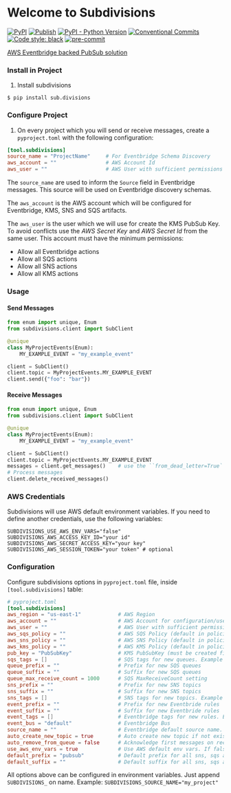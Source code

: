 # Welcome to Subdivisions

[![PyPI](https://img.shields.io/pypi/v/sub.divisions)](https://pypi.org/project/sub.divisions/)
[![Publish](https://github.com/chrismaille/subdivisions/workflows/publish/badge.svg)](https://github.com/chrismaille/subdivisions/actions)
[![PyPI - Python Version](https://img.shields.io/pypi/pyversions/subdivisions)](https://www.python.org)
[![Conventional Commits](https://img.shields.io/badge/Conventional%20Commits-1.0.0-yellow.svg)](https://conventionalcommits.org)
[![Code style: black](https://img.shields.io/badge/code%20style-black-000000.svg)](https://github.com/psf/black)
[![pre-commit](https://img.shields.io/badge/pre--commit-enabled-brightgreen?logo=pre-commit&logoColor=white)](https://github.com/pre-commit/pre-commit)

[AWS Eventbridge backed PubSub solution](https://www.youtube.com/watch?v=EYYdQB0mkEU)

### Install in Project

1. Install subdivisions

```shell
$ pip install sub.divisions
```

### Configure Project

1. On every project which you will send or receive messages, create a
    `pyproject.toml` with the following configuration:

```toml
[tool.subdivisions]
source_name = "ProjectName"     # For Eventbridge Schema Discovery
aws_account = ""                # AWS Account Id
aws_user = ""                   # AWS User with sufficient permissions
```

The `source_name` are used to inform the `Source` field in Eventbridge
messages. This source will be used on Eventbridge discovery schemas.

The `aws_account` is the AWS account which will be configured for
Eventbridge, KMS, SNS and SQS artifacts.

The `aws_user` is the user which we will use for create the KMS PubSub
Key. To avoid conflicts use the *AWS Secret Key* and *AWS Secret Id*
from the same user. This account must have the minimum permissions:

* Allow all Eventbridge actions
* Allow all SQS actions
* Allow all SNS actions
* Allow all KMS actions

### Usage
#### Send Messages
```python
from enum import unique, Enum
from subdivisions.client import SubClient

@unique
class MyProjectEvents(Enum):
    MY_EXAMPLE_EVENT = "my_example_event"

client = SubClient()
client.topic = MyProjectEvents.MY_EXAMPLE_EVENT
client.send({"foo": "bar"})
```

#### Receive Messages
```python
from enum import unique, Enum
from subdivisions.client import SubClient

@unique
class MyProjectEvents(Enum):
    MY_EXAMPLE_EVENT = "my_example_event"

client = SubClient()
client.topic = MyProjectEvents.MY_EXAMPLE_EVENT
messages = client.get_messages()    # use the ``from_dead_letter=True` to receive Dead Letter messages
# Process messages
client.delete_received_messages()
```
### AWS Credentials

Subdivisions will use AWS default environment variables. If you need to define another credentials, use the following variables:

```env
SUBDIVISIONS_USE_AWS_ENV_VARS="false"
SUBDIVISIONS_AWS_ACCESS_KEY_ID="your id"
SUBDIVISIONS_AWS_SECRET_ACCESS_KEY="your key"
SUBDIVISIONS_AWS_SESSION_TOKEN="your token" # optional
```

### Configuration

Configure subdivisions options in `pyproject.toml` file, inside `[tool.subdivisions]` table:

```toml
# pyproject.toml
[tool.subdivisions]
aws_region = "us-east-1"            # AWS Region
aws_account = ""                    # AWS Account for configuration/use
aws_user = ""                       # AWS User with sufficient permissions
aws_sqs_policy = ""                 # AWS SQS Policy (default in policies.py)
aws_sns_policy = ""                 # AWS SNS Policy (default in policies.py)
aws_kms_policy = ""                 # AWS KMS Policy (default in policies.py)
pub_key = "PubSubKey"               # KMS PubSubKey (must be created first)
sqs_tags = []                       # SQS tags for new queues. Example [{"foo": "bar"}]
queue_prefix = ""                   # Prefix for new SQS queues
queue_suffix = ""                   # Suffix for new SQS queues
queue_max_receive_count = 1000      # SQS MaxReceiveCount setting
sns_prefix = ""                     # Prefix for new SNS topics
sns_suffix = ""                     # Suffix for new SNS topics
sns_tags = []                       # SNS tags for new topics. Example [{"foo": "bar"}]
event_prefix = ""                   # Prefix for new Eventbride rules
event_suffix = ""                   # Suffix for new Eventbride rules
event_tags = []                     # Eventbridge tags for new rules. Example [{"foo": "bar"}]
event_bus = "default"               # Eventbridge Bus
source_name = ""                    # Eventbridge default source name. No default, must inform
auto_create_new_topic = true        # Auto create new topic if not exists in Eventbridge
auto_remove_from_queue = false      # Acknowledge first messages on receive
use_aws_env_vars = true             # Use AWS default env vars. If false append "SUBDIVISION_" on env vars. Example: "SUBDIVISION_AWS_ACCESS_KEY_ID"
default_prefix = "pubsub"           # Default prefix for all sns, sqs and rule created
default_suffix = ""                 # Default suffix for all sns, sqs and rule created
```

All options above can be configured in environment variables. Just append `SUBDIVISIONS_` on name. Example: `SUBDIVISIONS_SOURCE_NAME="my_project"`
